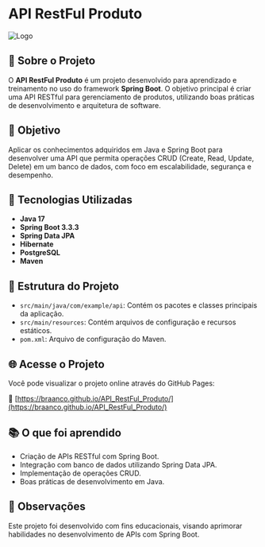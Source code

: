 # API RestFul Produto

![Logo](./imgs/logo.png)

## 🚀 Sobre o Projeto

O **API RestFul Produto** é um projeto desenvolvido para aprendizado e treinamento no uso do framework **Spring Boot**. O objetivo principal é criar uma API RESTful para gerenciamento de produtos, utilizando boas práticas de desenvolvimento e arquitetura de software.

## 🎯 Objetivo

Aplicar os conhecimentos adquiridos em Java e Spring Boot para desenvolver uma API que permita operações CRUD (Create, Read, Update, Delete) em um banco de dados, com foco em escalabilidade, segurança e desempenho.

## 🧪 Tecnologias Utilizadas

- **Java 17**
- **Spring Boot 3.3.3**
- **Spring Data JPA**
- **Hibernate**
- **PostgreSQL**
- **Maven**

## 📁 Estrutura do Projeto

- `src/main/java/com/example/api`: Contém os pacotes e classes principais da aplicação.
- `src/main/resources`: Contém arquivos de configuração e recursos estáticos.
- `pom.xml`: Arquivo de configuração do Maven.

## 🌐 Acesse o Projeto

Você pode visualizar o projeto online através do GitHub Pages:

🔗 [https://braanco.github.io/API_RestFul_Produto/](https://braanco.github.io/API_RestFul_Produto/)

## 📚 O que foi aprendido

- Criação de APIs RESTful com Spring Boot.
- Integração com banco de dados utilizando Spring Data JPA.
- Implementação de operações CRUD.
- Boas práticas de desenvolvimento em Java.

## 📌 Observações

Este projeto foi desenvolvido com fins educacionais, visando aprimorar habilidades no desenvolvimento de APIs com Spring Boot.


